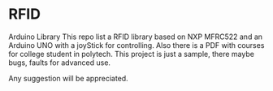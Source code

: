 # RFID
Arduino Library
This repo list a RFID library based on NXP MFRC522 and an Arduino UNO with a joyStick for controlling. Also there is a PDF with courses for college student in polytech.
This project is just a sample, there maybe bugs, faults for advanced use.

Any suggestion will be appreciated. 
